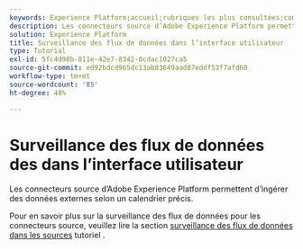 ```yaml
---
keywords: Experience Platform;accueil;rubriques les plus consultées;comptes de contrôle;flux de données de surveillance;flux de données
description: Les connecteurs source d’Adobe Experience Platform permettent d’ingérer des données externes selon un calendrier précis. Ce tutoriel décrit les étapes à suivre pour afficher les flux de données existants à partir de l’espace de travail Sources .
solution: Experience Platform
title: Surveillance des flux de données dans l’interface utilisateur
type: Tutorial
exl-id: 5fc4d98b-811e-42e7-8342-0cdac1027ca5
source-git-commit: ed92bdcd965dc13ab83649aad87eddf53f7afd60
workflow-type: tm+mt
source-wordcount: '85'
ht-degree: 48%

---
```


# Surveillance des flux de données des dans l’interface utilisateur

Les connecteurs source d’Adobe Experience Platform permettent d’ingérer des données externes selon un calendrier précis.

Pour en savoir plus sur la surveillance des flux de données pour les connecteurs source, veuillez lire la section [surveillance des flux de données dans les sources](../../../dataflows/ui/monitor-sources.md) tutoriel .
